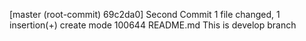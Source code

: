 [master (root-commit) 69c2da0] Second Commit
 1 file changed, 1 insertion(+)
 create mode 100644 README.md
This is develop branch
